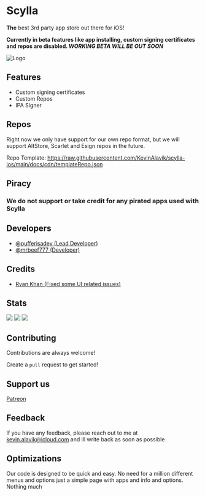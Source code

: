 # Scylla

**The**  best 3rd party app store out there for iOS!

**Currently in beta features like app installing, custom signing certificates and repos are disabled. *WORKING BETA WILL BE OUT SOON***

![Logo](https://i.ibb.co/V205M6M/scylla-banner.png)


## Features

- Custom signing certificates
- Custom Repos
- IPA Signer

## Repos

Right now we only have support for our own repo format, but we will support AltStore, Scarlet and Esign repos in the future.

Repo Template: https://raw.githubusercontent.com/KevinAlavik/scylla-ios/main/docs/cdn/templateRepo.json

## Piracy

### We **do not** support or take credit for any pirated apps used with Scylla

## Developers

 - [@pufferisadev (Lead Developer)](https://twitter.com/pufferisadev)
 - [@mrbeef777 (Developer)](https://twitter.com/mrbeef777)

## Credits

 - [Ryan Khan (Fixed some UI related issues)](https://github.com/iRayanKhan)

## Stats
![](https://img.shields.io/github/downloads/KevinAlavik/scylla-ios/total)
![](https://img.shields.io/github/repo-size/kevinalavik/scylla-ios)
![](https://img.shields.io/github/stars/kevinalavik/scylla-ios)

## Contributing

Contributions are always welcome!

Create a `pull` request to get started!


## Support us
[Patreon](https://www.patreon.com/ScyllaDevelopmentTeam)

## Feedback

If you have any feedback, please reach out to me at kevin.alavik@icloud.com and ill write back as soon as possible


## Optimizations

Our code is designed to be quick and easy. No need for a million different menus and options just a simple page with apps and info and options. Nothing much
